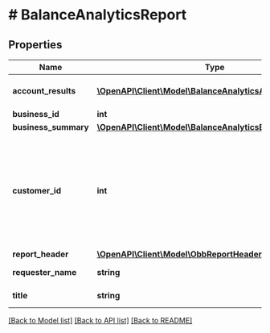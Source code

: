 # # BalanceAnalyticsReport

## Properties

Name | Type | Description | Notes
------------ | ------------- | ------------- | -------------
**account_results** | [**\OpenAPI\Client\Model\BalanceAnalyticsAccountResult[]**](BalanceAnalyticsAccountResult.md) | Balance results per account | [optional]
**business_id** | **int** | Business ID | [optional]
**business_summary** | [**\OpenAPI\Client\Model\BalanceAnalyticsBusinessSummary**](BalanceAnalyticsBusinessSummary.md) |  | [optional]
**customer_id** | **int** | A customer ID represented as a number. See Add Customer API for how to create a customer ID. |
**report_header** | [**\OpenAPI\Client\Model\ObbReportHeader**](ObbReportHeader.md) |  |
**requester_name** | **string** | Name of requester | [optional]
**title** | **string** | Title of the report |

[[Back to Model list]](../../README.md#models) [[Back to API list]](../../README.md#endpoints) [[Back to README]](../../README.md)
